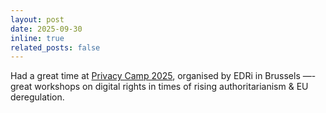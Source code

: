 ```yaml
---
layout: post
date: 2025-09-30 
inline: true
related_posts: false
---
```


Had a great time at [Privacy Camp 2025](https://privacycamp.eu/), organised by EDRi in Brussels —- great workshops on digital rights in times of rising authoritarianism & EU deregulation.